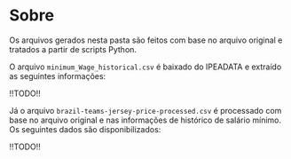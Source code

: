 # Sobre

Os arquivos gerados nesta pasta são feitos com base no arquivo original
e tratados a partir de scripts Python.

O arquivo `minimum_Wage_historical.csv` é baixado do IPEADATA e extraído
as seguintes informações:

!!TODO!!


Já o arquivo `brazil-teams-jersey-price-processed.csv` é processado
com base no arquivo original e nas informações de histórico de salário
mínimo. Os seguintes dados são disponibilizados:

!!TODO!!
